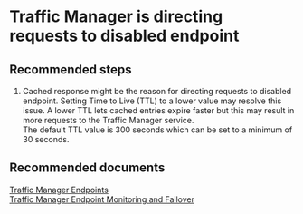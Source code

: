 <properties
	pageTitle="Traffic Manager is directing requests to disabled endpoint"
	description="Traffic Manager is directing requests to disabled endpoint"
	service="microsoft.network"
	resource="trafficmanagerprofiles"
	authors="radwiv"
	displayOrder="17"
	selfHelpType="resource"
	supportTopicIds=""
	resourceTags=""
	productPesIds=""
	cloudEnvironments="MoonCake"
/>

# Traffic Manager is directing requests to disabled endpoint

## **Recommended steps**

1. Cached response might be the reason for directing requests to disabled endpoint. Setting Time to Live (TTL) to a lower value may resolve this issue. A lower TTL lets cached entries expire faster but this may result in more requests to the Traffic Manager service.<br>
   The default TTL value is 300 seconds which can be set to a minimum of 30 seconds.


## **Recommended documents**

[Traffic Manager Endpoints](https://docs.azure.cn/traffic-manager/traffic-manager-endpoint-types)<br>
[Traffic Manager Endpoint Monitoring and Failover](https://docs.azure.cn/traffic-manager/traffic-manager-monitoring)
